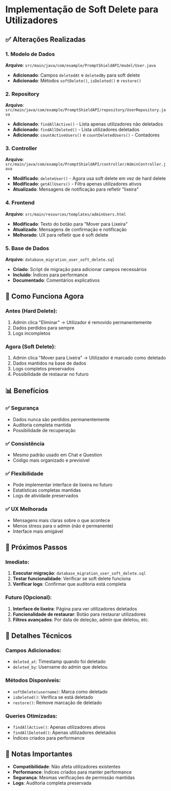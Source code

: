 # Implementação de Soft Delete para Utilizadores

## ✅ **Alterações Realizadas**

### 1. Modelo de Dados
**Arquivo**: `src/main/java/com/example/PromptShieldAPI/model/User.java`
- **Adicionado**: Campos `deletedAt` e `deletedBy` para soft delete
- **Adicionado**: Métodos `softDelete()`, `isDeleted()` e `restore()`

### 2. Repository
**Arquivo**: `src/main/java/com/example/PromptShieldAPI/repository/UserRepository.java`
- **Adicionado**: `findAllActive()` - Lista apenas utilizadores não deletados
- **Adicionado**: `findAllDeleted()` - Lista utilizadores deletados
- **Adicionado**: `countActiveUsers()` e `countDeletedUsers()` - Contadores

### 3. Controller
**Arquivo**: `src/main/java/com/example/PromptShieldAPI/controller/AdminController.java`
- **Modificado**: `deleteUser()` - Agora usa soft delete em vez de hard delete
- **Modificado**: `getAllUsers()` - Filtra apenas utilizadores ativos
- **Atualizado**: Mensagens de notificação para refletir "lixeira"

### 4. Frontend
**Arquivo**: `src/main/resources/templates/adminUsers.html`
- **Modificado**: Texto do botão para "Mover para Lixeira"
- **Atualizado**: Mensagens de confirmação e notificação
- **Melhorado**: UX para refletir que é soft delete

### 5. Base de Dados
**Arquivo**: `database_migration_user_soft_delete.sql`
- **Criado**: Script de migração para adicionar campos necessários
- **Incluído**: Índices para performance
- **Documentado**: Comentários explicativos

## 🔄 **Como Funciona Agora**

### Antes (Hard Delete):
1. Admin clica "Eliminar" → Utilizador é removido permanentemente
2. Dados perdidos para sempre
3. Logs incompletos

### Agora (Soft Delete):
1. Admin clica "Mover para Lixeira" → Utilizador é marcado como deletado
2. Dados mantidos na base de dados
3. Logs completos preservados
4. Possibilidade de restaurar no futuro

## 📊 **Benefícios**

### ✅ **Segurança**
- Dados nunca são perdidos permanentemente
- Auditoria completa mantida
- Possibilidade de recuperação

### ✅ **Consistência**
- Mesmo padrão usado em Chat e Question
- Código mais organizado e previsível

### ✅ **Flexibilidade**
- Pode implementar interface de lixeira no futuro
- Estatísticas completas mantidas
- Logs de atividade preservados

### ✅ **UX Melhorada**
- Mensagens mais claras sobre o que acontece
- Menos stress para o admin (não é permanente)
- Interface mais amigável

## 🚀 **Próximos Passos**

### Imediato:
1. **Executar migração**: `database_migration_user_soft_delete.sql`
2. **Testar funcionalidade**: Verificar se soft delete funciona
3. **Verificar logs**: Confirmar que auditoria está completa

### Futuro (Opcional):
1. **Interface de lixeira**: Página para ver utilizadores deletados
2. **Funcionalidade de restaurar**: Botão para restaurar utilizadores
3. **Filtros avançados**: Por data de deleção, admin que deletou, etc.

## 🔧 **Detalhes Técnicos**

### Campos Adicionados:
- `deleted_at`: Timestamp quando foi deletado
- `deleted_by`: Username do admin que deletou

### Métodos Disponíveis:
- `softDelete(username)`: Marca como deletado
- `isDeleted()`: Verifica se está deletado
- `restore()`: Remove marcação de deletado

### Queries Otimizadas:
- `findAllActive()`: Apenas utilizadores ativos
- `findAllDeleted()`: Apenas utilizadores deletados
- Índices criados para performance

## 📝 **Notas Importantes**

- **Compatibilidade**: Não afeta utilizadores existentes
- **Performance**: Índices criados para manter performance
- **Segurança**: Mesmas verificações de permissão mantidas
- **Logs**: Auditoria completa preservada 